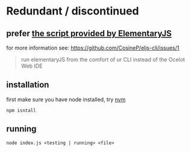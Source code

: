 Redundant / discontinued
========================

## prefer [the script provided by ElementaryJS](https://github.com/plasma-umass/ElementaryJS/blob/master/eval/compileAndRun.js)

for more information see: https://github.com/CosineP/eljs-cli/issues/1

> run elementaryJS from the comfort of ur CLI instead of the Ocelot Web IDE

## installation

first make sure you have node installed, try [nvm](https://github.com/nvm-sh/nvm)

    npm isntall

## running

    node index.js <testing | running> <file>

